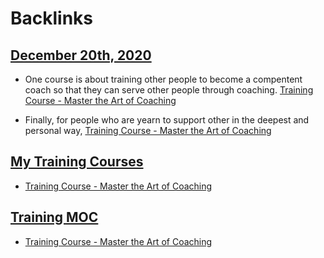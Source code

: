 
# Backlinks
## [December 20th, 2020](<December 20th, 2020.md>)
- One course is about training other people to become a compentent coach so that they can serve other people through coaching. [Training Course - Master the Art of Coaching](<Training Course - Master the Art of Coaching.md>)

- Finally, for people who are yearn to support other in the deepest and personal way, [Training Course - Master the Art of Coaching](<Training Course - Master the Art of Coaching.md>)

## [My Training Courses](<My Training Courses.md>)
- [Training Course - Master the Art of Coaching](<Training Course - Master the Art of Coaching.md>)

## [Training MOC](<Training MOC.md>)
- [Training Course - Master the Art of Coaching](<Training Course - Master the Art of Coaching.md>)

